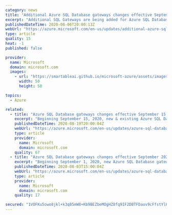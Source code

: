 ```yaml
---
category: news
title: "Additional Azure SQL Database gateways changes effective September 10, 2020"
excerpt: "Additional SQL Gateways are being added for Azure SQL Database in West Central US and South Africa North effective 10 September 2020.  "
publishedDateTime: 2020-08-06T20:00:13Z
webUrl: "https://azure.microsoft.com/en-us/updates/additional-azure-sql-database-gateways-changes-effective-september-10-2020/"
type: article
quality: 15
heat: -1
published: false

provider:
  name: Microsoft
  domain: microsoft.com
  images:
    - url: "https://smartableai.github.io/microsoft-azure/assets/images/organizations/microsoft.com-50x50.jpg"
      width: 50
      height: 50

topics:
  - Azure

related:
  - title: "Azure SQL Database gateways changes effective September 15, 2020"
    excerpt: "Beginning September 15, 2020, new & existing Azure SQL Database gateways in multiple regions will start accepting traffic"
    publishedDateTime: 2020-08-19T20:00:04Z
    webUrl: "https://azure.microsoft.com/en-us/updates/azure-sql-database-gateways-changes-effective-september-15-2020/"
    type: article
    provider:
      name: Microsoft
      domain: microsoft.com
    quality: 67
  - title: "Azure SQL Database gateways changes effective September 2020"
    excerpt: "Beginning September 1, 2020, new Azure SQL Database gateways in multiple regions will start accepting traffic "
    publishedDateTime: 2020-08-03T15:00:04Z
    webUrl: "https://azure.microsoft.com/en-us/updates/azure-sql-database-gateway-changes-sept-2020/"
    type: article
    provider:
      name: Microsoft
      domain: microsoft.com
    quality: 17

secured: "1VOFKu5owo8jkl+k3q85mW8+Kb9BEZbeMOgHZ8fq9IF2DBTFDauv9cFfstYlHcW9ydpTHqnZMLqNX3P3/ZLJ5BPCcxO+dJL5saKQspvt6ztEOf32rRx21wFVu68vvhP+TLsAiR7/o1i98Sv+QwttWdkNwyX/13iAzsPSDuP7Y56SNKWr2OdjZlFp3qiuIeKNSitZ0hY/OfDA90jE7cB7y2orGHicOC7m9N2EwON+oXqjFUS2/X8eAZidrtj74/d+xrzg7CEIcdEoV/AuFdYxZQF+hnH7VrIAnqpO86M3CgYDK3hlnUXLv9FVC7rarCwXlQrn7wAOgSG0Dz25sVOn2Q==;fkkvGJH4DF2d2og0fUuUtA=="
---
```


